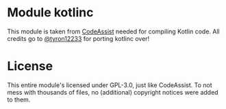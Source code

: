 # Module kotlinc

This module is taken from [CodeAssist](https://github.com/tyron12233/CodeAssist) needed for
compiling Kotlin code. All credits go to [@tyron12233](https://github.com/tyron12233) for porting
kotlinc over!

# License

This entire module's licensed under GPL-3.0, just like CodeAssist. To not mess with thousands of
files, no (additional) copyright notices were added to them.